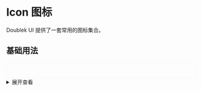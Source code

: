 <style scoped>
.example {
  display: flex;
  border: 1px solid #f5f5f5;
  border-radius: 5px;
  padding: 20px;
}
i {
  font-size: 30px !important;
}
</style>

# Icon 图标

Doublek UI 提供了一套常用的图标集合。

## 基础用法

  <div class="example">
  <k-icon name="cart-add-fill"></k-icon>
  <k-icon name="money-bank-fill"></k-icon>
  <k-icon name="global"></k-icon>
  <k-icon name="message-send-inquiry-fill"></k-icon>
  <k-icon name="honor"></k-icon>
  <k-icon name="money-dollar-symbol"></k-icon>
  <k-icon name="image-text-fill"></k-icon>
  <k-icon name="money-asp"></k-icon>
  <k-icon name="invoice"></k-icon>
  <k-icon name="money-dollar"></k-icon>
  </div>
  <details>
  <summary>展开查看</summary>

  ```vue
  <k-icon name="cart-add-fill"></k-icon>
  <k-icon name="money-bank-fill"></k-icon>
  <k-icon name="global"></k-icon>
  <k-icon name="message-send-inquiry-fill"></k-icon>
  <k-icon name="honor"></k-icon>
  <k-icon name="money-dollar-symbol"></k-icon>
  <k-icon name="image-text-fill"></k-icon>
  <k-icon name="money-asp"></k-icon>
  <k-icon name="invoice"></k-icon>
  <k-icon name="money-dollar"></k-icon>
  ```
  </details>
  
